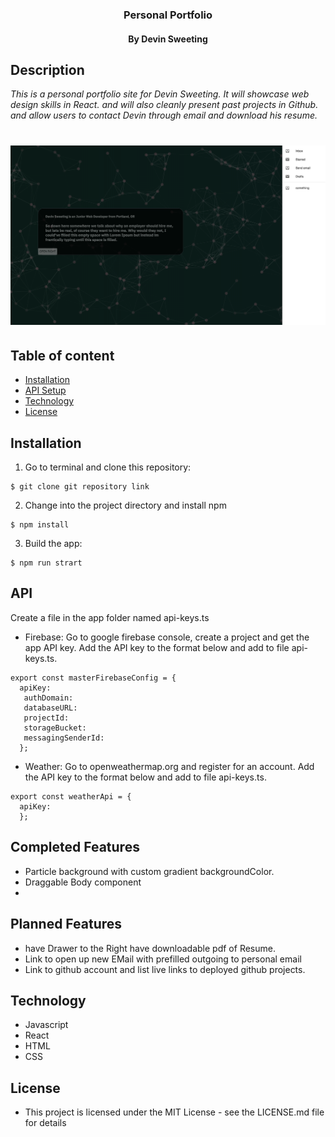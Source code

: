 <h3 align="center"> Personal Portfolio</h3>
<h4 align="center"> By Devin Sweeting </h4>

## Description

_This is a personal portfolio site for Devin Sweeting. It will showcase web design skills in React. and will also cleanly present past projects in Github. and allow users to contact Devin through email and download his resume._

# ![demo](src/assets/screenshot.png)

## Table of content

- [Installation](#installation)
- [API Setup](#API)
- [Technology](#technology)
- [License](#license)

## Installation

1. Go to terminal and clone this repository:
```
$ git clone git repository link
```
2. Change into the project directory and install npm
```
$ npm install
```
3. Build the app:
```
$ npm run strart
```

## API
Create a file in the app folder named api-keys.ts
* Firebase: Go to google firebase console, create a project and get the app API key. Add the API key to the format below and add to file api-keys.ts.
```
export const masterFirebaseConfig = {
  apiKey:
   authDomain:
   databaseURL:
   projectId:
   storageBucket:
   messagingSenderId:
  };
```
* Weather: Go to openweathermap.org and register for an account. Add the API key to the format below and add to file api-keys.ts.
```
export const weatherApi = {
  apiKey:
  };
```
## Completed Features
* Particle background with custom gradient backgroundColor.
* Draggable Body component
* 


## Planned Features
* have Drawer to the Right have downloadable pdf of Resume.
* Link to open up new EMail with prefilled outgoing to personal email
* Link to github account and list live links to deployed github projects.

## Technology
* Javascript
* React
* HTML
* CSS

## License
* This project is licensed under the MIT License - see the LICENSE.md file for details
